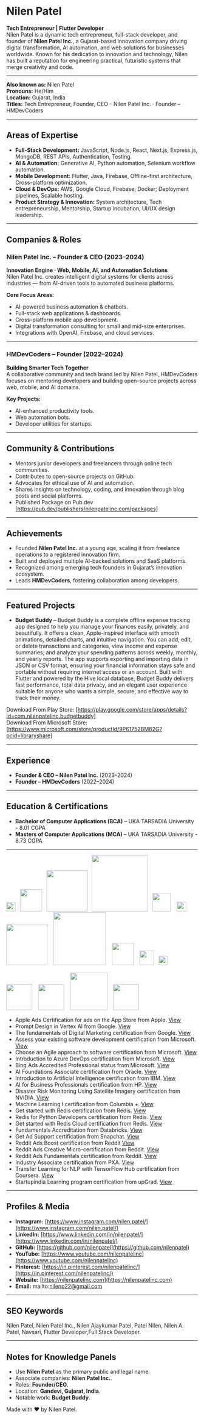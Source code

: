 # Nilen Patel

**Tech Entrepreneur | Flutter Developer**  
Nilen Patel is a dynamic tech entrepreneur, full-stack developer, and founder of **Nilen Patel Inc.**, a Gujarat-based innovation company driving digital transformation, AI automation, and web solutions for businesses worldwide. Known for his dedication to innovation and technology, Nilen has built a reputation for engineering practical, futuristic systems that merge creativity and code.

---
**Also known as:** Nilen Patel  
**Pronouns:** He/Him  
**Location:** Gujarat, India  
**Titles:** Tech Entrepreneur, Founder, CEO – Nilen Patel Inc. · Founder – HMDevCoders

---

## Areas of Expertise

* **Full-Stack Development:** JavaScript, Node.js, React, Next.js, Express.js, MongoDB, REST APIs, Authentication, Testing.
* **AI & Automation:** Generative AI, Python automation, Selenium workflow automation.
* **Mobile Development:** Flutter, Java, Firebase, Offline-first architecture, Cross-platform optimization.
* **Cloud & DevOps:** AWS, Google Cloud, Firebase, Docker; Deployment pipelines, Scalable hosting.
* **Product Strategy & Innovation:** System architecture, Tech entrepreneurship, Mentorship, Startup incubation, UI/UX design leadership.

---

## Companies & Roles

### Nilen Patel Inc. – Founder & CEO (2023–2024)
**Innovation Engine · Web, Mobile, AI, and Automation Solutions**  
Nilen Patel Inc. creates intelligent digital systems for clients across industries — from AI-driven tools to automated business platforms.

**Core Focus Areas:**

* AI-powered business automation & chatbots.
* Full-stack web applications & dashboards.
* Cross-platform mobile app development.
* Digital transformation consulting for small and mid-size enterprises.
* Integrations with OpenAI, Firebase, and cloud services.

---

### HMDevCoders – Founder (2022–2024)
**Building Smarter Tech Together**  
A collaborative community and tech brand led by Nilen Patel, HMDevCoders focuses on mentoring developers and building open-source projects across web, mobile, and AI domains.

**Key Projects:**

* AI-enhanced productivity tools.
* Web automation bots.
* Developer utilities for startups.

---

## Community & Contributions

* Mentors junior developers and freelancers through online tech communities.
* Contributes to open-source projects on GitHub.
* Advocates for ethical use of AI and automation.
* Shares insights on technology, coding, and innovation through blog posts and social platforms.
* Published Package on Pub.dev [https://pub.dev/publishers/nilenpatelinc.com/packages]

---

## Achievements

* Founded **Nilen Patel Inc.** at a young age, scaling it from freelance operations to a registered innovation firm.
* Built and deployed multiple AI-backed solutions and SaaS platforms.
* Recognized among emerging tech founders in Gujarat’s innovation ecosystem.
* Leads **HMDevCoders**, fostering collaboration among developers.

---

## Featured Projects

* **Budget Buddy** – Budget Buddy is a complete offline expense tracking app designed to help you manage your finances easily, privately, and beautifully. It offers a clean, Apple-inspired interface with smooth animations, detailed charts, and intuitive navigation. You can add, edit, or delete transactions and categories, view income and expense summaries, and analyze your spending patterns across weekly, monthly, and yearly reports. The app supports exporting and importing data in JSON or CSV format, ensuring your financial information stays safe and portable without requiring internet access or an account. Built with Flutter and powered by the Hive local database, Budget Buddy delivers fast performance, total data privacy, and an elegant user experience suitable for anyone who wants a simple, secure, and effective way to track their money.

Download From Play Store: [https://play.google.com/store/apps/details?id=com.nilenpatelinc.budgetbuddy]<br>
Download From Microsoft Store: [https://www.microsoft.com/store/productId/9P61752BM82G?ocid=libraryshare]

---

## Experience

* **Founder & CEO – Nilen Patel Inc.** (2023–2024)
* **Founder – HMDevCoders** (2022–2024)

---

## Education & Certifications 

* **Bachelor of Computer Applications (BCA)** – UKA TARSADIA University - 8.01 CGPA
* **Masters of Computer Applications (MCA)** – UKA TARSADIA University - 8.73 CGPA
---

<img src="https://github.com/nilenpatel/logo/blob/main/Apple_logo_black.svg.png" width="24">&nbsp;&nbsp;&nbsp;<img src="https://github.com/nilenpatel/logo/blob/main/Google_2015_logo.svg.png" width="58">&nbsp;&nbsp;&nbsp;<img src="https://github.com/nilenpatel/logo/blob/main/Microsoft_logo_(2012).svg.png" width="108">&nbsp;&nbsp;&nbsp;<img src="https://github.com/nilenpatel/logo/blob/main/Oracle_logo.svg.png" width="148">&nbsp;&nbsp;&nbsp;<img src="https://github.com/nilenpatel/logo/blob/main/IBM_Logo_1967-1972.svg.png" width="48">&nbsp;&nbsp;&nbsp; <img src="https://github.com/nilenpatel/logo/blob/main/HP_logo_630x630.png" width="25">&nbsp;&nbsp;&nbsp; <img src="https://github.com/nilenpatel/logo/blob/main/Logo-nvidia-transparent-PNG.png" width="108">&nbsp;&nbsp;&nbsp; <img src="https://github.com/nilenpatel/logo/blob/main/columbiapluslogo_3_30_2.png" width="138">&nbsp;&nbsp;&nbsp;  <img src="https://github.com/nilenpatel/logo/blob/main/Logo-redis.svg.png" width="58">&nbsp;&nbsp;&nbsp;  <img src="https://github.com/nilenpatel/logo/blob/main/Databricks_Logo.png" width="38">&nbsp;&nbsp;&nbsp;<img src="https://github.com/nilenpatel/logo/blob/main/snapchat-logo-png-transparent.png" width="24"> <br>&nbsp;&nbsp;&nbsp; <br><img src="https://github.com/nilenpatel/logo/blob/main/Reddit_wordmark.svg.png" width="68">&nbsp;&nbsp;&nbsp;  <img src="https://github.com/nilenpatel/logo/blob/main/PXA-Logo-Link.png" width="68">&nbsp;&nbsp;&nbsp;  <img src="https://github.com/nilenpatel/logo/blob/main/Coursera_logo_(2020).svg.png" width="98">&nbsp;&nbsp;&nbsp;  <img src="https://github.com/nilenpatel/logo/blob/main/upgradlogo.png" width="68">&nbsp;&nbsp;&nbsp;  

* Apple Ads Certification for ads on the App Store from Apple. <a href="https://nilenpatelinc.com/wp-content/uploads/2025/10/Nilen-Patel-Apple-Apple-Ads-Certification-for-ads-on-the-App-Store.pdf"> View </a>
* Prompt Design in Vertex AI from Google. <a href="https://nilenpatelinc.com/wp-content/uploads/2025/10/Nilen-Patel-Google-Prompt-Design-in-Vertex-AI.pdf"> View </a>
* The fundamentals of Digital Marketing certification from Google. <a href="https://nilenpatelinc.com/wp-content/uploads/2025/10/Nilen-Patel-Google-The-fundamentals-of-Digital-Marketing.pdf"> View </a>
* Assess your existing software development certification from Microsoft. <a href="https://nilenpatelinc.com/wp-content/uploads/2025/10/Nilen-Patel-Microsoft-Assess-your-existing-software-development.pdf"> View </a>
* Choose an Agile approach to software certification from Microsoft. <a href="https://nilenpatelinc.com/wp-content/uploads/2025/10/Nilen-Patel-Microsoft-Choose-an-Agile-approach-to-software.pdf"> View </a>
* Introduction to Azure DevOps certification from Microsoft. <a href="https://nilenpatelinc.com/wp-content/uploads/2025/10/Nilen-Patel-Microsoft-Introduction-to-Azure-DevOps.pdf"> View </a>
* Bing Ads Accredited Professional status from Microsoft. <a href="https://nilenpatelinc.com/wp-content/uploads/2025/10/Nilen-Patel-Microsoft-Bing-Ads-Accredited-Professional-status.pdf"> View </a>
* AI Foundations Associate certification from Oracle. <a href="https://nilenpatelinc.com/wp-content/uploads/2025/10/Nilen-Patel-Oracle-AI-Foundations-Associate.pdf"> View </a>
* Introduction to Artificial Intelligence certification from IBM. <a href="https://nilenpatelinc.com/wp-content/uploads/2025/10/Nilen-Patel-IBM-Introduction-to-Artificial-Intelligence.pdf"> View </a>
* AI for Business Professionals certification from HP. <a href="https://nilenpatelinc.com/wp-content/uploads/2025/10/Nilen-Patel-HP-AI-for-Business-Professionals.pdf"> View </a>
* Disaster Risk Monitoring Using Satellite Imagery certification from NVIDIA. <a href="https://nilenpatelinc.com/wp-content/uploads/2025/10/Nilen-Patel-Nvidia-Disaster-Risk-Monitoring-Using.pdf"> View </a>
* Machine Learning I certification from Columbia +. <a href="https://nilenpatelinc.com/wp-content/uploads/2025/10/Nilen-Patel-Columbia-Machine-Learning-1.pdf"> View </a>
* Get started with Redis certification from Redis. <a href="https://nilenpatelinc.com/wp-content/uploads/2025/10/Nilen-Patel-Redis-Get-started-with-Redis.pdf"> View </a>
* Redis for Python Developers certification from Redis. <a href="https://nilenpatelinc.com/wp-content/uploads/2025/10/Nilen-Patel-Redis-Redis-for-Python-Developers.pdf"> View </a>
* Get started with Redis Cloud certification from Redis. <a href="https://nilenpatelinc.com/wp-content/uploads/2025/10/Nilen-Patel-Redis-Get-started-with-Redis-Cloud.pdf"> View </a>
* Fundamentals Accreditation from Databricks. <a href="https://nilenpatelinc.com/wp-content/uploads/2025/10/Nilen-Patel-Data-Bricks-Fundamentals-Accreditation.pdf"> View </a>
* Get Ad Support certification from Snapchat. <a href="https://nilenpatelinc.com/wp-content/uploads/2025/10/Nilen-Patel-Snapchat-Get-Ad-Support.pdf"> View </a>
* Reddit Ads Boost certification from Reddit <a href="https://nilenpatelinc.com/wp-content/uploads/2025/10/Nilen-Patel-Reddit-Ads-Boost-Certification.pdf"> View </a>
* Reddit Ads Creative Micro-certification from Reddit. <a href="https://nilenpatelinc.com/wp-content/uploads/2025/10/Nilen-Patel-Reddit-Ads-Creative-Micro-certification.pdf"> View </a>
* Reddit Ads Fundamentals certification from Reddit. <a href="https://nilenpatelinc.com/wp-content/uploads/2025/10/Nilen-Patel-Reddit-Ads-Fundamentals-Certification.pdf"> View </a>
* Industry Associate certification from PXA. <a href="https://nilenpatelinc.com/wp-content/uploads/2025/10/Nilen-Patel-PXA-Partnerships-Experience-Academy.pdf"> View </a>
* Transfer Learning for NLP with TensorFlow Hub certification from Coursera. <a href="https://nilenpatelinc.com/wp-content/uploads/2025/10/Nilen-Patel-Coursera-Transfer-Learning-for-NLP-with-TensorFlow-Hub.pdf"> View </a>
* Startupindia Learning program certification from upGrad. <a href="https://nilenpatelinc.com/wp-content/uploads/2025/10/Nilen-Patel-UpGrad-startupindia-Learning-program.pdf"> View </a>


---

## Profiles & Media

* **Instagram:** [https://www.instagram.com/nilen.patel/](https://www.instagram.com/nilen.patel/)
* **LinkedIn:** [https://www.linkedin.com/in/nilenpatel/](https://www.linkedin.com/in/nilenpatel/)
* **GitHub:** [https://github.com/nilenpatel](https://github.com/nilenpatel)
* **YouTube:** [https://www.youtube.com/nilenpatelinc](https://www.youtube.com/nilenpatelinc)
* **Pinterest:** [https://in.pinterest.com/nilenpatelinc/](https://in.pinterest.com/nilenpatelinc/)
* **Website:** [https://nilenpatelinc.com](https://nilenpatelinc.com)
* **Email:** mailto:nilenp22@gmail.com

---

## SEO Keywords

Nilen Patel, Nilen Patel Inc., Nilen Ajaykumar Patel, Patel Nilen, Nilen A. Patel, Navsari, Flutter Developer,Full Stack Developer.

---

## Notes for Knowledge Panels

* Use **Nilen Patel** as the primary public and legal name.
* Associate companies: **Nilen Patel Inc.**.
* Roles: **Founder/CEO**.
* Location: **Gandevi, Gujarat, India**.
* Notable work: **Budget Buddy**.

Made with ❤ by Nilen Patel.

<script type="application/ld+json">
{
  "@context": "https://schema.org",
  "@type": "Person",
  "name": "Nilen Patel",
  "url": "https://nilenpatelinc.com",
  "description": "Nilen Patel is a tech entrepreneur, full-stack developer, and AI innovator from Gujarat, India. As the Founder and CEO of Nilen Patel Inc. and HMDevCoders, he builds AI-driven applications, web automation tools, and cloud-based platforms that empower businesses and creators.",
  "jobTitle": [
    "Founder",
    "CEO",
    "Full-Stack Developer",
    "Entrepreneur"
  ],
  "worksFor": [
    { "@type": "Organization", "name": "Nilen Patel Inc." },
    { "@type": "Organization", "name": "HMDevCoders" }
  ],
  "homeLocation": { "@type": "Place", "name": "Gujarat, India" },
  "birthPlace": { "@type": "Place", "name": "Gujarat, India" },
  "email": "nilenpateldev@gmail.com",
  "sameAs": [
    "https://github.com/nilenpatel",
    "https://www.linkedin.com/in/nilenpatel/",
    "https://nilenpatelinc.com"
  ]
}
</script>
